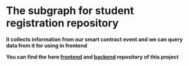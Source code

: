 # The subgraph for student registration repository
**It collects information from our smart contract event and we can query data from it for using in frontend**

**You can find the here [frontend](https://github.com/ihossain-6/student-registration) and [backend](https://github.com/ihossain-6/student-registration-frontend) repository of this project**
 